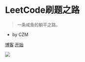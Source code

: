 <!-- _coverpage.md -->


# LeetCode刷题之路

> 一条咸鱼的躺平之路。

- by CZM

[博客](https://czm.cool/)
[开始](#main)

<!-- 背景图片 -->

![](https://cdn.jsdelivr.net/gh/CZM1998/blog_img@master/img/%E6%B4%9B%E5%A4%A9%E4%BE%9D%E5%9D%90%E5%9C%A8%E6%B3%95%E6%9D%96%E4%B8%8A.png)
